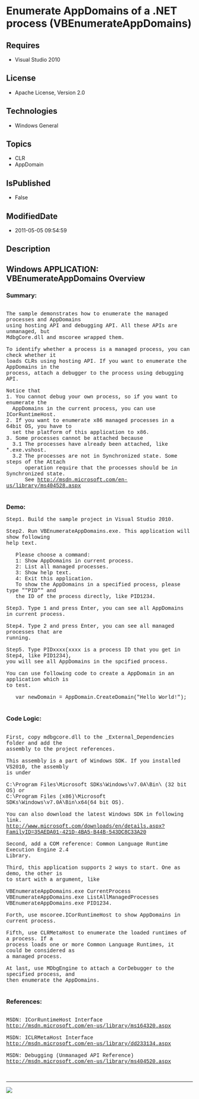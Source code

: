 # Enumerate AppDomains of a .NET process (VBEnumerateAppDomains)
## Requires
* Visual Studio 2010
## License
* Apache License, Version 2.0
## Technologies
* Windows General
## Topics
* CLR
* AppDomain
## IsPublished
* False
## ModifiedDate
* 2011-05-05 09:54:59
## Description

<p style="font-family:Courier New"></p>
<h2>Windows APPLICATION: VBEnumerateAppDomains Overview </h2>
<p style="font-family:Courier New"></p>
<h3>Summary:</h3>
<p style="font-family:Courier New"><br>
The sample demonstrates how to enumerate the managed processes and AppDomains <br>
using hosting API and debugging API. All these APIs are unmanaged, but <br>
MdbgCore.dll and mscoree wrapped them.<br>
<br>
To identify whether a process is a managed process, you can check whether it <br>
loads CLRs using hosting API. If you want to enumerate the AppDomains in the <br>
process, attach a debugger to the process using debugging API.<br>
<br>
Notice that <br>
1. You cannot debug your own process, so if you want to enumerate the <br>
&nbsp; AppDomains in the current process, you can use ICorRuntimeHost.<br>
2. If you want to enumerate x86 managed processes in a 64bit OS, you have to <br>
&nbsp; set the platform of this application to x86.<br>
3. Some processes cannot be attached because <br>
&nbsp; 3.1 The processes have already been attached, like *.exe.vshost.<br>
&nbsp; 3.2 The processes are not in Synchronized state. Some steps of the Attach <br>
&nbsp; &nbsp; &nbsp; operation require that the processes should be in Synchronized state.
<br>
&nbsp; &nbsp; &nbsp; See <a target="_blank" href="http://msdn.microsoft.com/en-us/library/ms404528.aspx">
http://msdn.microsoft.com/en-us/library/ms404528.aspx</a><br>
&nbsp; </p>
<h3>Demo:</h3>
<p style="font-family:Courier New">Step1. Build the sample project in Visual Studio 2010.<br>
<br>
Step2. Run VBEnumerateAppDomains.exe. This application will show following <br>
help text. <br>
<br>
&nbsp; &nbsp;Please choose a command:<br>
&nbsp; &nbsp;1: Show AppDomains in current process.<br>
&nbsp; &nbsp;2: List all managed processes.<br>
&nbsp; &nbsp;3: Show help text.<br>
&nbsp; &nbsp;4: Exit this application.<br>
&nbsp; &nbsp;To show the AppDomains in a specified process, please type &quot;&quot;PID&quot;&quot; and<br>
&nbsp; &nbsp;the ID of the process directly, like PID1234.<br>
<br>
Step3. Type 1 and press Enter, you can see all AppDomains in current process.<br>
<br>
Step4. Type 2 and press Enter, you can see all managed processes that are <br>
running.<br>
<br>
Step5. Type PIDxxxx(xxxx is a process ID that you get in Step4, like PID1234), <br>
you will see all AppDomains in the spcified process.<br>
<br>
You can use following code to create a AppDomain in an application which is <br>
to test. <br>
<br>
&nbsp; &nbsp;var newDomain = AppDomain.CreateDomain(&quot;Hello World!&quot;);<br>
<br>
</p>
<h3>Code Logic:</h3>
<p style="font-family:Courier New"><br>
First, copy mdbgcore.dll to the _External_Dependencies folder and add the <br>
assembly to the project references.<br>
<br>
This assembly is a part of Windows SDK. If you installed VS2010, the assembly <br>
is under <br>
<br>
C:\Program Files\Microsoft SDKs\Windows\v7.0A\Bin\ (32 bit OS) or<br>
C:\Program Files (x86)\Microsoft SDKs\Windows\v7.0A\Bin\x64(64 bit OS). <br>
<br>
You can also download the latest Windows SDK in following link. <br>
<a target="_blank" href="http://www.microsoft.com/downloads/en/details.aspx?FamilyID=35AEDA01-421D-4BA5-B44B-543DC8C33A20">http://www.microsoft.com/downloads/en/details.aspx?FamilyID=35AEDA01-421D-4BA5-B44B-543DC8C33A20</a><br>
<br>
Second, add a COM reference: Common Language Runtime Execution Engine 2.4 <br>
Library.<br>
<br>
Third, this application supports 2 ways to start. One as demo, the other is <br>
to start with a argument, like <br>
<br>
VBEnumerateAppDomains.exe CurrentProcess<br>
VBEnumerateAppDomains.exe ListAllManagedProcesses<br>
VBEnumerateAppDomains.exe PID1234.<br>
<br>
Forth, use mscoree.ICorRuntimeHost to show AppDomains in current process.<br>
<br>
Fifth, use CLRMetaHost to enumerate the loaded runtimes of a process. If a <br>
process loads one or more Common Language Runtimes, it could be considered as <br>
a managed process.<br>
<br>
At last, use MDbgEngine to attach a CorDebugger to the specified process, and <br>
then enumerate the AppDomains.<br>
<br>
</p>
<h3>References:</h3>
<p style="font-family:Courier New"><br>
MSDN: ICorRuntimeHost Interface<br>
<a target="_blank" href="http://msdn.microsoft.com/en-us/library/ms164320.aspx">http://msdn.microsoft.com/en-us/library/ms164320.aspx</a><br>
<br>
MSDN: ICLRMetaHost Interface<br>
<a target="_blank" href="http://msdn.microsoft.com/en-us/library/dd233134.aspx">http://msdn.microsoft.com/en-us/library/dd233134.aspx</a><br>
<br>
MSDN: Debugging (Unmanaged API Reference)<br>
<a target="_blank" href="http://msdn.microsoft.com/en-us/library/ms404520.aspx">http://msdn.microsoft.com/en-us/library/ms404520.aspx</a><br>
<br>
<br>
</p>
<hr>
<div><a href="http://go.microsoft.com/?linkid=9759640" style="margin-top:3px"><img src="http://bit.ly/onecodelogo">
</a></div>
